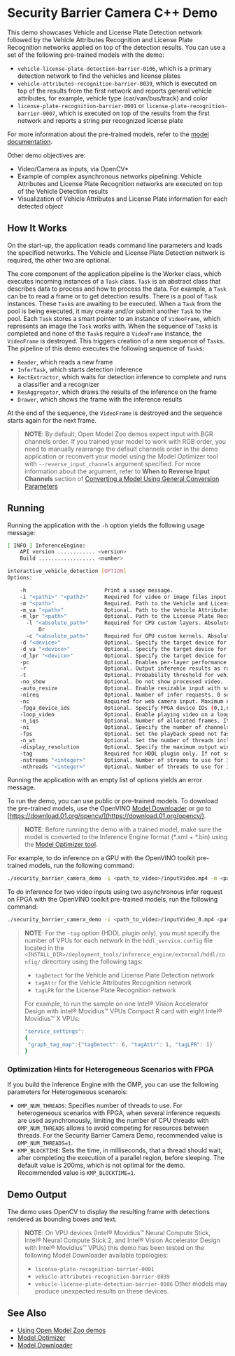 # Security Barrier Camera С++ Demo

This demo showcases Vehicle and License Plate Detection network followed by the Vehicle Attributes Recognition and License Plate Recognition networks applied on top
of the detection results. You can use a set of the following pre-trained models with the demo:
* `vehicle-license-plate-detection-barrier-0106`, which is a primary detection network to find the vehicles and license plates
* `vehicle-attributes-recognition-barrier-0039`, which is executed on top of the results from the first network and
reports general vehicle attributes, for example, vehicle type (car/van/bus/track) and color
* `license-plate-recognition-barrier-0001` or `license-plate-recognition-barrier-0007`, which is executed on top of the results from the first network
and reports a string per recognized license plate

For more information about the pre-trained models, refer to the [model documentation](../../models/intel/index.md).

Other demo objectives are:
* Video/Camera as inputs, via OpenCV\*
* Example of complex asynchronous networks pipelining: Vehicle Attributes and License Plate Recognition networks are executed on top of the Vehicle Detection results
* Visualization of Vehicle Attributes and License Plate information for each detected object

## How It Works

On the start-up, the application reads command line parameters and loads the specified networks. The Vehicle and License Plate
Detection network is required, the other two are optional.

The core component of the application pipeline is the Worker class, which executes incoming instances of a `Task` class.
`Task` is an abstract class that describes data to process and how to process the data.
For example, a `Task` can be to read a frame or to get detection results.
There is a pool of `Task` instances. These `Task`s are awaiting to be executed.
When a `Task` from the pool is being executed, it may create and/or submit another `Task` to the pool.
Each `Task` stores a smart pointer to an instance of `VideoFrame`, which represents an image the `Task` works with.
When the sequence of `Task`s is completed and none of the `Task`s require a `VideoFrame` instance, the `VideoFrame` is destroyed.
This triggers creation of a new sequence of `Task`s.
The pipeline of this demo executes the following sequence of `Task`s:
* `Reader`, which reads a new frame
* `InferTask`, which starts detection inference
* `RectExtractor`, which waits for detection inference to complete and runs a classifier and a recognizer
* `ResAggregator`, which draws the results of the inference on the frame
* `Drawer`, which shows the frame with the inference results

At the end of the sequence, the `VideoFrame` is destroyed and the sequence starts again for the next frame.

> **NOTE**: By default, Open Model Zoo demos expect input with BGR channels order. If you trained your model to work with RGB order, you need to manually rearrange the default channels order in the demo application or reconvert your model using the Model Optimizer tool with `--reverse_input_channels` argument specified. For more information about the argument, refer to **When to Reverse Input Channels** section of [Converting a Model Using General Conversion Parameters](https://docs.openvinotoolkit.org/latest/_docs_MO_DG_prepare_model_convert_model_Converting_Model_General.html)

## Running

Running the application with the <code>-h</code> option yields the following usage message:
```sh
[ INFO ] InferenceEngine:
    API version ............ <version>
    Build .................. <number>

interactive_vehicle_detection [OPTION]
Options:

    -h                         Print a usage message.
    -i "<path1>" "<path2>"     Required for video or image files input. Path to video or image files.
    -m "<path>"                Required. Path to the Vehicle and License Plate Detection model .xml file.
    -m_va "<path>"             Optional. Path to the Vehicle Attributes model .xml file.
    -m_lpr "<path>"            Optional. Path to the License Plate Recognition model .xml file.
      -l "<absolute_path>"     Required for CPU custom layers. Absolute path to a shared library with the kernels implementation.
          Or
      -c "<absolute_path>"     Required for GPU custom kernels. Absolute path to an .xml file with the kernels description.
    -d "<device>"              Optional. Specify the target device for Vehicle Detection (the list of available devices is shown below). Default value is CPU. Use "-d HETERO:<comma-separated_devices_list>" format to specify HETERO plugin. The application looks for a suitable plugin for the specified device.
    -d_va "<device>"           Optional. Specify the target device for Vehicle Attributes (the list of available devices is shown below). Default value is CPU. Use "-d HETERO:<comma-separated_devices_list>" format to specify HETERO plugin. The application looks for a suitable plugin for the specified device.
    -d_lpr "<device>"          Optional. Specify the target device for License Plate Recognition (the list of available devices is shown below). Default value is CPU. Use "-d HETERO:<comma-separated_devices_list>" format to specify HETERO plugin. The application looks for a suitable plugin for the specified device.
    -pc                        Optional. Enables per-layer performance statistics.
    -r                         Optional. Output inference results as raw values.
    -t                         Optional. Probability threshold for vehicle and license plate detections.
    -no_show                   Optional. Do not show processed video.
    -auto_resize               Optional. Enable resizable input with support of ROI crop and auto resize.
    -nireq                     Optional. Number of infer requests. 0 sets the number of infer requests equal to the number of inputs.
    -nc                        Required for web camera input. Maximum number of processed camera inputs (web cameras).
    -fpga_device_ids           Optional. Specify FPGA device IDs (0,1,n).
    -loop_video                Optional. Enable playing video on a loop.
    -n_iqs                     Optional. Number of allocated frames. It is a multiplier of the number of inputs.
    -ni                        Optional. Specify the number of channels generated from provided inputs (with -i and -nc keys). For example, if only one camera is provided, but -ni is set to 2, the demo will process frames as if they are captured from two cameras. 0 sets the number of input channels equal to the number of provided inputs.
    -fps                       Optional. Set the playback speed not faster than the specified FPS. 0 removes the upper bound.
    -n_wt                      Optional. Set the number of threads including the main thread a Worker class will use.
    -display_resolution        Optional. Specify the maximum output window resolution.
    -tag                       Required for HDDL plugin only. If not set, the performance on Intel(R) Movidius(TM) X VPUs will not be optimal. Running each network on a set of Intel(R) Movidius(TM) X VPUs with a specific tag. You must specify the number of VPUs for each network in the hddl_service.config file. Refer to the corresponding README file for more information.
    -nstreams "<integer>"      Optional. Number of streams to use for inference on the CPU or/and GPU in throughput mode (for HETERO and MULTI device cases use format <device1>:<nstreams1>,<device2>:<nstreams2> or just <nstreams>)
    -nthreads "<integer>"      Optional. Number of threads to use for inference on the CPU (including HETERO and MULTI cases).

```

Running the application with an empty list of options yields an error message.

To run the demo, you can use public or pre-trained models. To download the pre-trained models, use the OpenVINO [Model Downloader](../../tools/downloader/README.md) or go to [https://download.01.org/opencv/](https://download.01.org/opencv/).

> **NOTE**: Before running the demo with a trained model, make sure the model is converted to the Inference Engine format (\*.xml + \*.bin) using the [Model Optimizer tool](https://docs.openvinotoolkit.org/latest/_docs_MO_DG_Deep_Learning_Model_Optimizer_DevGuide.html).

For example, to do inference on a GPU with the OpenVINO toolkit pre-trained models, run the following command:

```sh
./security_barrier_camera_demo -i <path_to_video>/inputVideo.mp4 -m <path_to_model>/vehicle-license-plate-detection-barrier-0106.xml -m_va <path_to_model>/vehicle-attributes-recognition-barrier-0039.xml -m_lpr <path_to_model>/license-plate-recognition-barrier-0001.xml -d GPU
```

To do inference for two video inputs using two asynchronous infer request on FPGA with the OpenVINO toolkit pre-trained models, run the following command:
```sh
./security_barrier_camera_demo -i <path_to_video>/inputVideo_0.mp4 <path_to_video>/inputVideo_1.mp4 -m <path_to_model>/vehicle-license-plate-detection-barrier-0106.xml -m_va <path_to_model>/vehicle-attributes-recognition-barrier-0039.xml -m_lpr <path_to_model>/license-plate-recognition-barrier-0001.xml -d HETERO:FPGA,CPU -d_va HETERO:FPGA,CPU -d_lpr HETERO:FPGA,CPU -nireq 2
```

> **NOTE**: For the `-tag` option (HDDL plugin only), you must specify the number of VPUs for each network in the `hddl_service.config` file located in the `<INSTALL_DIR>/deployment_tools/inference_engine/external/hddl/config/` direcrtory using the following tags:
> * `tagDetect` for the Vehicle and License Plate Detection network
> * `tagAttr` for the Vehicle Attributes Recognition network
> * `tagLPR` for the License Plate Recognition network
>
> For example, to run the sample on one Intel® Vision Accelerator Design with Intel® Movidius™ VPUs Compact R card with eight Intel&reg; Movidius&trade; X VPUs:
> ```sh
> "service_settings":
> {
>  "graph_tag_map":{"tagDetect": 6, "tagAttr": 1, "tagLPR": 1}
> }
> ```


### Optimization Hints for Heterogeneous Scenarios with FPGA

If you build the Inference Engine with the OMP, you can use the following parameters for Heterogeneous scenarois:

* `OMP_NUM_THREADS`: Specifies number of threads to use. For heterogeneous scenarios with FPGA, when several inference requests are used asynchronously, limiting the number of CPU threads with `OMP_NUM_THREADS` allows to avoid competing for resources between threads. For the Security Barrier Camera Demo, recommended value is `OMP_NUM_THREADS=1`.
* `KMP_BLOCKTIME`: Sets the time, in milliseconds, that a thread should wait, after completing the execution of a parallel region, before sleeping. The default value is 200ms, which is not optimal for the demo. Recommended value is `KMP_BLOCKTIME=1`.

## Demo Output

The demo uses OpenCV to display the resulting frame with detections rendered as bounding boxes and text.

> **NOTE**: On VPU devices (Intel® Movidius™ Neural Compute Stick, Intel® Neural Compute Stick 2, and Intel® Vision Accelerator Design with Intel® Movidius™ VPUs) this demo has been tested on the following Model Downloader available topologies:
>* `license-plate-recognition-barrier-0001`
>* `vehicle-attributes-recognition-barrier-0039`
>* `vehicle-license-plate-detection-barrier-0106`
> Other models may produce unexpected results on these devices.

## See Also
* [Using Open Model Zoo demos](../README.md)
* [Model Optimizer](https://docs.openvinotoolkit.org/latest/_docs_MO_DG_Deep_Learning_Model_Optimizer_DevGuide.html)
* [Model Downloader](../../tools/downloader/README.md)
